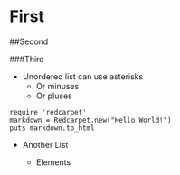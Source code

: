 # First

##Second

###Third

* Unordered list can use asterisks
    - Or minuses
    + Or pluses

```
require 'redcarpet'
markdown = Redcarpet.new("Hello World!")
puts markdown.to_html
```


* Another List

    * Elements
